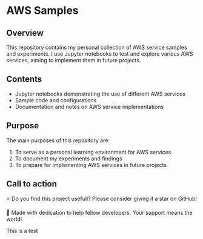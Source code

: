 # AWS Samples

## Overview

This repository contains my personal collection of AWS service samples and experiments. I use Jupyter notebooks to test and explore various AWS services, aiming to implement them in future projects.

## Contents

- Jupyter notebooks demonstrating the use of different AWS services
- Sample code and configurations
- Documentation and notes on AWS service implementations

## Purpose

The main purposes of this repository are:

1. To serve as a personal learning environment for AWS services
2. To document my experiments and findings
3. To prepare for implementing AWS services in future projects

## Call to action
⭐ Do you find this project usefull? Please consider giving it a star on GitHub!

💖 Made with dedication to help fellow developers. Your support means the world!


This is a test